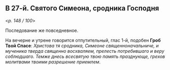 
## В 27-й. Святого Симеона, сродника Господня

<*p. 148 / 100*>

Последование же повседневное. 

На вечерне и утрене говорится отпутительный, глас 1-й, подобен **Гроб Твой Спасе**: 
*Христова тя сродника, Симеоне священноначальниче, и мученика тверда священно восхваляем, прелесть 
потребившаго и веру соблюдшаго. Темже днесь всесвятую твою память празднующе, грехов молитвами твоими 
разрешение приемлем*.  
